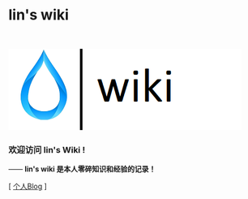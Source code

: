# lin's wiki

<br>

![欢迎访问 lin's wiki！](amWiki/images/logo.png "欢迎访问lin's wiki！")  

### 欢迎访问 lin's Wiki !
—— **lin's wiki 是本人零碎知识和经验的记录！**  

[ [个人Blog](http://blog.link-lin.cn) ]
